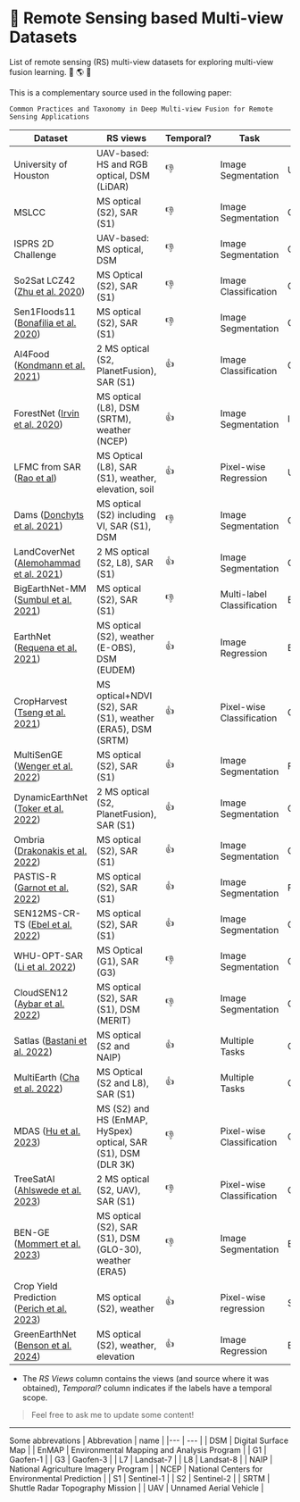 # :satellite: Remote Sensing based Multi-view Datasets
List of remote sensing (RS) multi-view datasets for exploring multi-view fusion learning. :satellite: :earth_americas: :satellite:

This is a complementary source used in the following paper:  
```
Common Practices and Taxonomy in Deep Multi-view Fusion for Remote Sensing Applications
```

| Dataset | RS views | Temporal? | Task | Region | URL | Additional URL|
|---------|----------|-----------|------|--------|-----|---------------|
University of Houston | UAV-based: HS and RGB optical, DSM (LiDAR) | :-1: | Image Segmentation | USA | https://hyperspectral.ee.uh.edu/?page_id=1075 | .. |
MSLCC | MS optical (S2), SAR (S1) | :-1: | Image Segmentation | Germany | https://www.dlr.de/eoc/en/desktopdefault.aspx/tabid-12760/22294_read-51180 | ..|
ISPRS 2D Challenge  | UAV-based: MS optical, DSM |  :-1: | Image Segmentation | Germany | https://www.isprs.org/education/benchmarks/UrbanSemLab | .. |
So2Sat LCZ42 ([Zhu et al. 2020](https://doi.org/10.1109/MGRS.2020.2964708)) | MS Optical (S2), SAR (S1) | :-1: | Image Classification | Global | https://mediatum.ub.tum.de/1483140 | https://doi.org/10.14459/2018mp1483140 |
Sen1Floods11 ([Bonafilia et al. 2020](https://doi.org/10.1109/CVPRW50498.2020.00113)) | MS optical (S2), SAR (S1) | :-1: | Image Segmentation | Global | https://github.com/cloudtostreet/Sen1Floods11 | .. |
AI4Food ([Kondmann et al. 2021](https://openreview.net/forum?id=uUa4jNMLjrL)) | 2 MS optical (S2, PlanetFusion), SAR (S1) | :+1: | Image Classification | Germany | https://doi.org/10.34911/rdnt.z9y7vu | .. |
ForestNet ([Irvin et al. 2020](https://arxiv.org/abs/2011.05479)) | MS optical (L8), DSM (SRTM), weather (NCEP) | :+1: | Image Segmentation | Indonesia | https://stanfordmlgroup.github.io/projects/forestnet/ |.. |
LFMC from SAR ([Rao et al](https://doi.org/10.1016/j.rse.2020.111797)) | MS Optical (L8), SAR (S1), weather, elevation, soil | :+1: |  Pixel-wise Regression | USA | https://github.com/kkraoj/lfmc_from_sar | https://beta.source.coop/repositories/stanford/sar-moisture-conent/description/ |
Dams ([Donchyts et al. 2021](https://ui.adsabs.harvard.edu/abs/2021AGUFMGC43D..05D/abstract)) | MS optical (S2) including VI, SAR (S1), DSM | :-1: | Image Segmentation | Global | https://www.kaggle.com/datasets/gdonchyts/global-dams-from-space | .. |
LandCoverNet ([Alemohammad et al. 2021](https://doi.org/10.34911/rdnt.d2ce8i)) | 2 MS optical (S2, L8), SAR (S1) | :+1:  | Image Segmentation | Global | https://doi.org/10.34911/rdnt.d2ce8i | .. |
BigEarthNet-MM ([Sumbul et al. 2021](https://10.1109/MGRS.2021.3089174)) | MS optical (S2), SAR (S1) | :-1: | Multi-label Classification | Europe | https://bigearth.net/ | .. |
EarthNet ([Requena et al. 2021](https://doi.org/10.1109/CVPRW53098.2021.00124)) | MS optical (S2), weather (E-OBS), DSM (EUDEM) | :+1: | Image Regression | Europe | https://www.earthnet.tech/ | https://www.earthnet.tech/en21x/download/ |
CropHarvest ([Tseng et al. 2021](https://openreview.net/forum?id=JtjzUXPEaCu)) | MS optical+NDVI (S2), SAR (S1), weather (ERA5), DSM (SRTM) |  :+1: | Pixel-wise Classification | Global | https://github.com/nasaharvest/cropharvest | .. |
MultiSenGE ([Wenger et al. 2022](https://isprs-annals.copernicus.org/articles/V-3-2022/635/2022/)) | MS optical (S2), SAR (S1) | :+1: | Image Segmentation | France | https://zenodo.org/records/6375466 | .. |
DynamicEarthNet ([Toker et al. 2022](https://doi.org/10.1109/CVPR52688.2022.02048))| 2 MS optical (S2, PlanetFusion), SAR (S1) | :+1: | Image Segmentation | Global | https://mediatum.ub.tum.de/1483140 | https://doi.org/10.14459/2018mp1483140 |
Ombria ([Drakonakis et al. 2022](https://doi.org/10.1109/JSTARS.2022.3155559)) | MS optical (S2), SAR (S1) | :+1: | Image Segmentation | Global | https://github.com/geodrak/OMBRIA | .. |
PASTIS-R ([Garnot et al. 2022](https://doi.org/10.1016/j.isprsjprs.2022.03.012)) | MS optical (S2), SAR (S1) | :+1: | Image Segmentation | France | https://github.com/VSainteuf/pastis-benchmark | .. |
SEN12MS-CR-TS ([Ebel et al. 2022](https://doi.org/10.1109/TGRS.2022.3146246)) | MS optical (S2), SAR (S1) | :+1: | Image Segmentation | Global | https://patricktum.github.io/cloud_removal/ | https://patricktum.github.io/cloud_removal/sen12mscrts/ |
WHU-OPT-SAR ([Li et al. 2022](https://doi.org/10.1016/j.jag.2021.102638)) | MS Optical (G1), SAR (G3) | :-1: | Image Segmentation | China | https://github.com/AmberHen/WHU-OPT-SAR-dataset | .. |
CloudSEN12 ([Aybar et al. 2022](https://doi.org/10.1038/s41597-022-01878-2)) | MS optical (S2), SAR (S1), DSM (MERIT) | :-1: | Image Segmentation | Global | https://cloudsen12.github.io/ | .. |       
Satlas ([Bastani et al. 2022](https://arxiv.org/abs/2211.15660)) | MS optical (S2 and NAIP) | :+1: | Multiple Tasks | Global | https://github.com/allenai/satlas | .. |
MultiEarth  ([Cha et al. 2022](https://arxiv.org/abs/2306.04738)) | MS Optical (S2 and L8), SAR (S1) | :+1: | Multiple Tasks | Global | https://sites.google.com/view/rainforest-challenge/multiearth-2023 | .. |
MDAS  ([Hu et al. 2023](https://doi.org/10.5194/essd-15-113-2023))| MS (S2) and HS (EnMAP, HySpex) optical, SAR (S1), DSM (DLR 3K) |  :-1: | Pixel-wise Classification |  Germany | https://mediatum.ub.tum.de/1657312 | https://doi.org/10.14459/2022mp1657312 |
TreeSatAI ([Ahlswede et al. 2023](https://doi.org/10.5194/essd-15-681-2023)) | 2 MS optical (S2, UAV), SAR (S1) | :-1: | Pixel-wise Classification | Germany | https://zenodo.org/record/6780578 | https://doi.org/10.5281/zenodo.6780578 |
BEN-GE ([Mommert et al. 2023](https://arxiv.org/abs/2307.01741)) | MS optical (S2), SAR (S1), DSM (GLO-30), weather (ERA5) | :-1: | Image Segmentation | Europe | https://github.com/HSG-AIML/ben-ge | .. |
Crop Yield Prediction ([Perich et al. 2023](https://doi.org/10.1016/j.fcr.2023.108824))| MS optical (S2), weather | :+1: | Pixel-wise regression | Switzerland | https://www.research-collection.ethz.ch/handle/20.500.11850/595228 | ..|
GreenEarthNet ([Benson et al. 2024]()) | MS optical (S2), weather, elevation | :+1: | Image Regression | Europe | https://github.com/earthnet2021/earthnet-minicuber |

* The *RS Views* column contains the views (and source where it was obtained), *Temporal?* column indicates if the labels have a temporal scope. 

> Feel free to ask me to update some content! 

---

Some abbrevations
| Abbrevation | name |
|--- | --- |
| DSM | Digital Surface Map |
| EnMAP | Environmental Mapping and Analysis Program |
| G1 | Gaofen-1 |
| G3 | Gaofen-3 |
| L7 | Landsat-7 |
| L8 | Landsat-8 |
| NAIP | National Agriculture Imagery Program |
| NCEP | National Centers for Environmental Prediction |
| S1 | Sentinel-1 |
| S2 | Sentinel-2 |
| SRTM | Shuttle Radar Topography Mission | 
| UAV | Unnamed Aerial Vehicle |